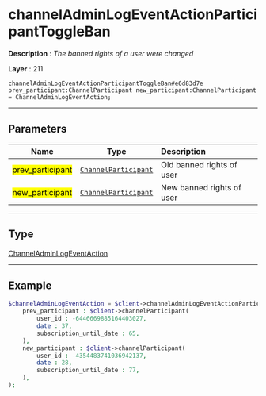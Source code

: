 # channelAdminLogEventActionParticipantToggleBan

**Description** : *The banned rights of a user were changed*

**Layer** : 211

```tl
channelAdminLogEventActionParticipantToggleBan#e6d83d7e prev_participant:ChannelParticipant new_participant:ChannelParticipant = ChannelAdminLogEventAction;
```

---

## Parameters

| Name | Type | Description |
| :---: | :---: | :--- |
| <mark>prev_participant</mark> | [`ChannelParticipant`](type/ChannelParticipant) | Old banned rights of user |
| <mark>new_participant</mark> | [`ChannelParticipant`](type/ChannelParticipant) | New banned rights of user |

---

## Type

[ChannelAdminLogEventAction](type/ChannelAdminLogEventAction)

---

## Example

```php
$channelAdminLogEventAction = $client->channelAdminLogEventActionParticipantToggleBan(
	prev_participant : $client->channelParticipant(
		user_id : -6446669885164403027,
		date : 37,
		subscription_until_date : 65,
	),
	new_participant : $client->channelParticipant(
		user_id : -4354483741036942137,
		date : 28,
		subscription_until_date : 77,
	),
);
```